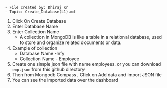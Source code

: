 ```
- File created by: Dhiraj Kr
- Topic: Create_Database(L1).md
```

1. Click On Create Database
2. Enter Database Name
3. Enter Collection Name
    - A collection in MongoDB is like a table in a relational database, used to store and organize related documents or data.
4. Example of collection
    - Database Name -Infy
    - Collection Name - Employee
5. Create one simple json file with name employees. or you can download
```emp.json``` from this github directory
6. Then from Mongodb Compass , Click on Add data and import JSON file
7. You can see the imported data over the dashboard

